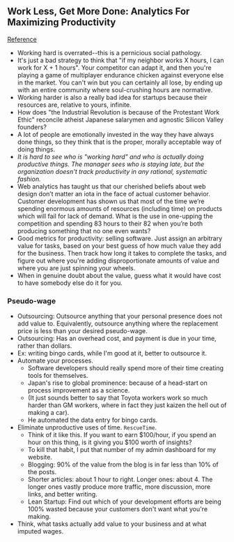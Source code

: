 ## Work Less, Get More Done: Analytics For Maximizing Productivity
[Reference](http://www.kalzumeus.com/2009/10/04/work-smarter-not-harder/)

- Working hard is overrated--this is a pernicious social pathology.
- It's just a bad strategy to think that "if my neighbor works X hours, I can work for X + 1 hours". Your competitor can adapt it, and then you're playing a game of multiplayer endurance chicken against everyone else in the market. You can't win but you can certainly all lose, by ending up with an entire community where soul-crushing hours are normative.
- Working harder is also a really bad idea for startups because their resources are, relative to yours, infinite.
- How does "the Industrial Revolution is because of the Protestant Work Ethic" reconcile atheist Japanese salarymen and agnostic Silicon Valley founders?
- A lot of people are emotionally invested in the way they have always done things, so they think that is the proper, morally acceptable way of doing things.
- *It is hard to see who is "working hard" and who is actually doing productive things. The manager sees who is staying late, but the organization doesn't track productivity in any rational, systematic fashion.*
- Web analytics has taught us that our cherished beliefs about web design don’t matter an iota in the face of actual customer behavior.  Customer development has shown us that most of the time we’re spending enormous amounts of resources (including time) on products which will fail for lack of demand.  What is the use in one-upping the competition and spending 83 hours to their 82 when you’re both producing something that no one even wants?
- Good metrics for productivity: selling software. Just assign an arbitrary value for tasks, based on your best guess of how much value they add for the business. Then track how long it takes to complete the tasks, and figure out where you're adding disproportionate amounts of value and where you are just spinning your wheels.
- When in genuine doubt about the value, guess what it would have cost to have somebody else do it for you.

### Pseudo-wage

- Outsourcing: Outsource anything that your personal presence does not add value to. Equivalently, outsource anything where the replacement price is less than your desired pseudo-wage.
- Outsourcing: Has an overhead cost, and payment is due in your time, rather than dollars.
- Ex: writing bingo cards, while I'm good at it, better to outsource it.
- Automate your processes.
  - Software developers should really spend more of their time creating tools for themselves.
  - Japan's rise to global prominence: because of a head-start on process improvement as a science.
  - (It just sounds better to say that Toyota workers work so much harder than GM workers, where in fact they just kaizen the hell out of making a car).
  - He automated the data entry for bingo cards.
- Eliminate unproductive uses of time. `RescueTime`.
  - Think of it like this. If you want to earn $100/hour, if you spend an hour on this thing, is it giving you $100 worth of insights?
  - To kill that habit, I put that number of my admin dashboard for my website.
  - Blogging: 90% of the value from the blog is in far less than 10% of the posts.
  - Shorter articles: about 1 hour to right. Longer ones: about 4. The longer ones vastly produce more traffic, more discussion, more links, and better writing.
  - Lean Startup: Find out which of your development efforts are being 100% wasted because your customers don't want what you're making.
- Think, what tasks actually add value to your business and at what imputed wages.
